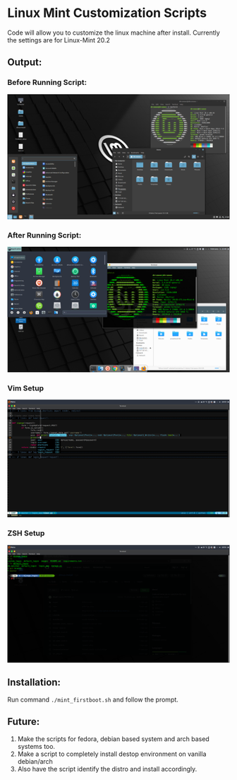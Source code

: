 # Linux Mint Customization Scripts
Code will allow you to customize the linux machine after install.
Currently the settings are for Linux-Mint 20.2

## Output:
### Before Running Script:
![Before Running Script](./images/before_script.png)

### After Running Script:
![After Running Script](./images/after_script.png)

### Vim Setup
![Vim Setup](./images/vim_setup.png)

### ZSH Setup
![ZSH Setup](./images/zsh_setup.png)

## Installation:
Run command `./mint_firstboot.sh` and follow the prompt.

## Future:
1. Make the scripts for fedora, debian based system and arch based systems too.
2. Make a script to completely install destop environment on vanilla debian/arch
3. Also have the script identify the distro and install accordingly.
